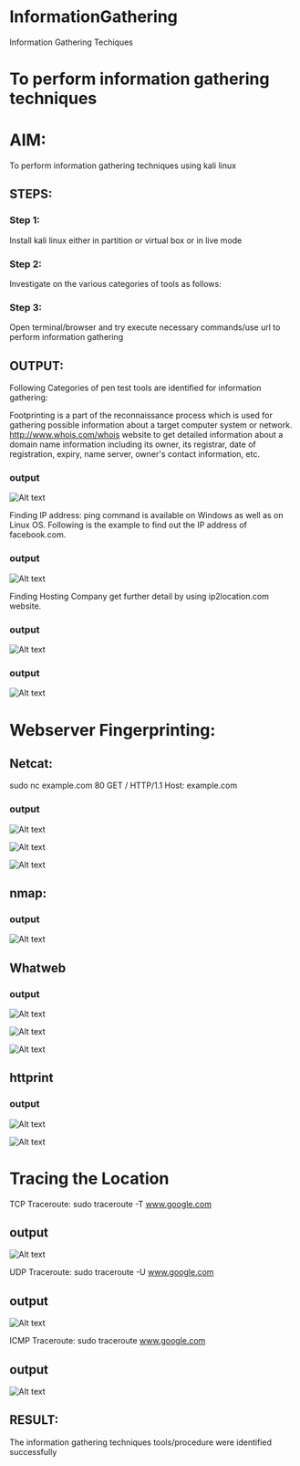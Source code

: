 # InformationGathering
Information Gathering Techiques

# To perform information gathering techniques

# AIM:

To perform information gathering techniques using kali linux 

## STEPS:

### Step 1:

Install kali linux either in partition or virtual box or in live mode

### Step 2:

Investigate on the various categories of tools as follows:

### Step 3:
Open terminal/browser and try execute necessary commands/use url to perform information gathering


## OUTPUT:
Following Categories of pen test tools are identified for information gathering:

Footprinting is a part of the reconnaissance process which is used for gathering possible information about a target computer system or network.
http://www.whois.com/whois website to get detailed information about a domain name information including its owner, its registrar, date of registration, expiry, name server, owner's contact information, etc.

### output


![Alt text](<img/Screenshot at 2025-03-15 12-53-49.png>)

Finding IP address:
ping command is available on Windows as well as on Linux OS. Following is the example to find out the IP address of facebook.com.

### output
![Alt text](<img/Screenshot at 2025-03-17 14-05-36.png>)




Finding Hosting Company
get further detail by using ip2location.com website.
### output

![Alt text](<img/Screenshot at 2025-03-15 13-03-10.png>)

### output

![Alt text](<img/Screenshot at 2025-03-17 14-40-58.png>)


# Webserver Fingerprinting:

## Netcat:
sudo nc example.com 80
GET / HTTP/1.1
Host: example.com

### output
![Alt text](<img/Screenshot at 2025-03-17 14-23-07.png>)

![Alt text](<img/Screenshot at 2025-03-17 14-23-21.png>)

![Alt text](<img/Screenshot at 2025-03-17 14-23-37.png>)

## nmap:
### output

![Alt text](<img/Screenshot at 2025-03-17 10-07-25.png>)

## Whatweb
### output

![Alt text](<img/Screenshot at 2025-03-17 10-08-52.png>)


![Alt text](<img/Screenshot at 2025-03-17 10-20-11.png>)

![Alt text](<img/Screenshot at 2025-03-17 10-21-39.png>)

## httprint
### output

![Alt text](<img/Screenshot at 2025-03-17 15-23-55.png>)


![Alt text](<img/Screenshot at 2025-03-17 15-24-05.png>)



# Tracing the Location
TCP Traceroute:
sudo traceroute -T www.google.com
## output

![Alt text](<img/Screenshot at 2025-03-17 14-26-01.png>)

UDP Traceroute:
sudo traceroute -U www.google.com
## output
![Alt text](<img/Screenshot at 2025-03-17 14-29-16.png>)


ICMP Traceroute:
sudo traceroute  www.google.com
## output

![Alt text](<img/Screenshot at 2025-03-17 14-31-17.png>)














## RESULT:
The information gathering techniques tools/procedure were  identified successfully
